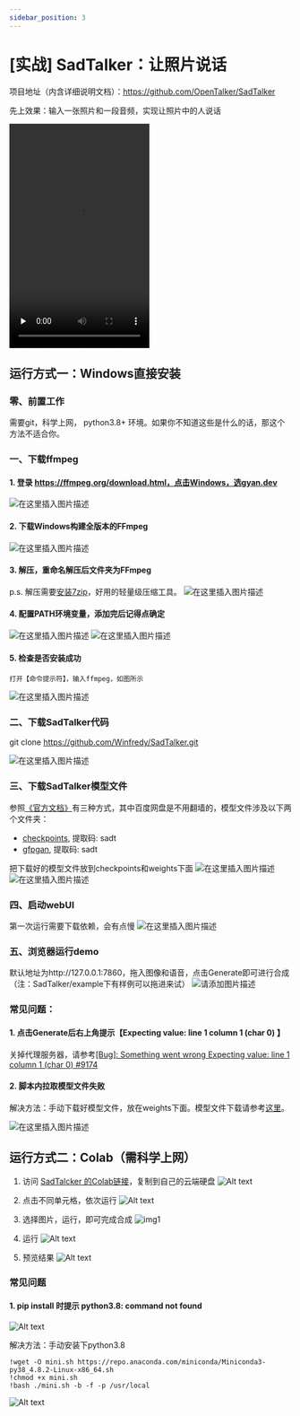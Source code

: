 ```yaml
---
sidebar_position: 3
---
```


# [实战] SadTalker：让照片说话

项目地址（内含详细说明文档）：https://github.com/OpenTalker/SadTalker

先上效果：输入一张照片和一段音频，实现让照片中的人说话

<video width="250" height="400" src="/video/demo.mp4" type="video/mp4" preload="none" controls>
  你的浏览器不支持 <code>video</code> 标签。
</video>


## 运行方式一：Windows直接安装

### 零、前置工作
需要git，科学上网， python3.8+ 环境。如果你不知道这些是什么的话，那这个方法不适合你。
### 一、下载ffmpeg
#### 1. 登录  https://ffmpeg.org/download.html，点击Windows，选gyan.dev
![在这里插入图片描述](https://img-blog.csdnimg.cn/fa80f346fd564cfa85de07577903b5a0.png)
#### 2. 下载Windows构建全版本的FFmpeg
![在这里插入图片描述](https://img-blog.csdnimg.cn/698096b8fde54336ab16e66c21bac71f.png)
#### 3.  解压，重命名解压后文件夹为FFmpeg
p.s. 解压需要[安装7zip](https://www.7-zip.org/download.html)，好用的轻量级压缩工具。
![在这里插入图片描述](https://img-blog.csdnimg.cn/856d53a9dec8402bae912cc6f533600d.png)
#### 4. 配置PATH环境变量，添加完后记得点确定
![在这里插入图片描述](https://img-blog.csdnimg.cn/2d2cee1cefc7401ca167bb8cbd0775b9.png)
![在这里插入图片描述](https://img-blog.csdnimg.cn/944fab2c28b64c3ca7f40d8421519222.png)

#### 5. 检查是否安装成功
	打开【命令提示符】，输入ffmpeg，如图所示
![在这里插入图片描述](https://img-blog.csdnimg.cn/1f1f409263b947a6b8bb64c8c772f1ef.png)
### 二、下载SadTalker代码
git clone https://github.com/Winfredy/SadTalker.git

![在这里插入图片描述](https://img-blog.csdnimg.cn/5174a0c9977f47f181aa91266faaddb7.png)
### 三、下载SadTalker模型文件
参照[《官方文档》](https://github.com/OpenTalker/SadTalker#-2-download-trained-models)有三种方式，其中百度网盘是不用翻墙的，模型文件涉及以下两个文件夹：
- [checkpoints](https://pan.baidu.com/s/1P4fRgk9gaSutZnn8YW034Q?pwd=sadt),  提取码: sadt
- [gfpgan](https://pan.baidu.com/s/1kb1BCPaLOWX1JJb9Czbn6w?pwd=sadt),  提取码: sadt

把下载好的模型文件放到checkpoints和weights下面
![在这里插入图片描述](https://img-blog.csdnimg.cn/437711314b7041f18451d36e5be98de7.png)
![在这里插入图片描述](https://img-blog.csdnimg.cn/54d50845c95e46ecbc8b5c814d0d6deb.png)

### 四、启动webUI
第一次运行需要下载依赖，会有点慢
![在这里插入图片描述](https://img-blog.csdnimg.cn/8473ad71f4fe4f51b036e73bc59550f7.png)
### 五、浏览器运行demo
默认地址为http://127.0.0.1:7860，拖入图像和语音，点击Generate即可进行合成（注：SadTalker/example下有样例可以拖进来试）
![请添加图片描述](https://img-blog.csdnimg.cn/93a283208f4041ea90492e5fb19a7646.png)

### 常见问题：
#### 1. 点击Generate后右上角提示【Expecting value: line 1 column 1 (char 0) 】
关掉代理服务器，请参考[[Bug]: Something went wrong Expecting value: line 1 column 1 (char 0) #9174](https://github.com/AUTOMATIC1111/stable-diffusion-webui/issues/9174)

#### 2. 脚本内拉取模型文件失败
解决方法：手动下载好模型文件，放在weights下面。模型文件下载请参考[这里](https://github.com/OpenTalker/SadTalker#-2-download-trained-models)。

![在这里插入图片描述](https://img-blog.csdnimg.cn/9176b6d8773c4167a226b82ed0055912.png)


## 运行方式二：Colab（需科学上网）

1. 访问 [SadTalcker 的Colab链接](https://colab.research.google.com/github/Winfredy/SadTalker/blob/main/quick_demo.ipynb)，复制到自己的云端硬盘
![Alt text](img/img0.png)

2. 点击不同单元格，依次运行
![Alt text](img/img3.png)

3. 选择图片，运行，即可完成合成
 ![img1](./img/img7.png)

4. 运行
![Alt text](./img/img8.png)

5. 预览结果
![Alt text](img/img9.png)

 ### 常见问题
 #### 1. pip install 时提示 python3.8: command not found
![Alt text](img/img5.png)

解决方法：手动安装下python3.8

``` shell
!wget -O mini.sh https://repo.anaconda.com/miniconda/Miniconda3-py38_4.8.2-Linux-x86_64.sh
!chmod +x mini.sh
!bash ./mini.sh -b -f -p /usr/local
```
   ![Alt text](img/img6.png)